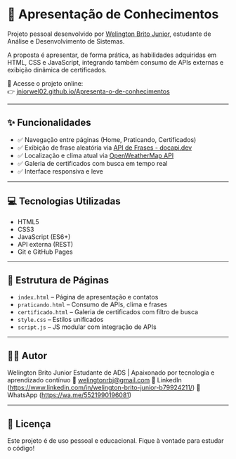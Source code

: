 # 🧠 Apresentação de Conhecimentos

Projeto pessoal desenvolvido por [Welington Brito Junior](https://www.linkedin.com/in/welington-brito-junior-b79924211/), estudante de Análise e Desenvolvimento de Sistemas.

A proposta é apresentar, de forma prática, as habilidades adquiridas em HTML, CSS e JavaScript, integrando também consumo de APIs externas e exibição dinâmica de certificados.

🔗 Acesse o projeto online:  
👉 [jniorwel02.github.io/Apresenta-o-de-conhecimentos](https://jniorwel02.github.io/Apresenta-o-de-conhecimentos/)

---

## ✨ Funcionalidades

- ✅ Navegação entre páginas (Home, Praticando, Certificados)
- ✅ Exibição de frase aleatória via [API de Frases - docapi.dev](https://docapi.dev/books/api-de-frases/page/obter-todas)
- ✅ Localização e clima atual via [OpenWeatherMap API](https://openweathermap.org/)
- ✅ Galeria de certificados com busca em tempo real
- ✅ Interface responsiva e leve

---

## 💻 Tecnologias Utilizadas

- HTML5
- CSS3
- JavaScript (ES6+)
- API externa (REST)
- Git e GitHub Pages

---

## 📁 Estrutura de Páginas

- `index.html` – Página de apresentação e contatos  
- `praticando.html` – Consumo de APIs, clima e frases  
- `certificado.html` – Galeria de certificados com filtro de busca  
- `style.css` – Estilos unificados  
- `script.js` – JS modular com integração de APIs

---
## 👨‍💻 Autor
Welington Brito Junior
Estudante de ADS | Apaixonado por tecnologia e aprendizado contínuo
📧 welingtonrbj@gmail.com
🔗 LinkedIn (https://www.linkedin.com/in/welington-brito-junior-b79924211/)
🔗 WhatsApp (https://wa.me/5521990196081)

---
## 📜 Licença
Este projeto é de uso pessoal e educacional. Fique à vontade para estudar o código!